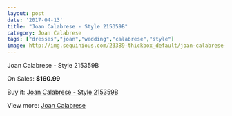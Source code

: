 ```yaml
---
layout: post
date: '2017-04-13'
title: "Joan Calabrese - Style 215359B"
category: Joan Calabrese
tags: ["dresses","joan","wedding","calabrese","style"]
image: http://img.sequinious.com/23389-thickbox_default/joan-calabrese-style-215359b.jpg
---
```

Joan Calabrese - Style 215359B

On Sales: **$160.99**
<a href="https://www.sequinious.com/joan-calabrese/10130-joan-calabrese-style-215359b.html"><amp-img layout="responsive" width="600" height="600" src="//img.sequinious.com/23389-thickbox_default/joan-calabrese-style-215359b.jpg" alt="Joan Calabrese - Style 215359B 0" /></a>
<a href="https://www.sequinious.com/joan-calabrese/10130-joan-calabrese-style-215359b.html"><amp-img layout="responsive" width="600" height="600" src="//img.sequinious.com/23391-thickbox_default/joan-calabrese-style-215359b.jpg" alt="Joan Calabrese - Style 215359B 1" /></a>
<a href="https://www.sequinious.com/joan-calabrese/10130-joan-calabrese-style-215359b.html"><amp-img layout="responsive" width="600" height="600" src="//img.sequinious.com/23390-thickbox_default/joan-calabrese-style-215359b.jpg" alt="Joan Calabrese - Style 215359B 2" /></a>

Buy it: [Joan Calabrese - Style 215359B](https://www.sequinious.com/joan-calabrese/10130-joan-calabrese-style-215359b.html "Joan Calabrese - Style 215359B")

View more: [Joan Calabrese](https://www.sequinious.com/51-joan-calabrese "Joan Calabrese")